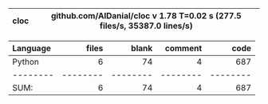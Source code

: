 cloc|github.com/AlDanial/cloc v 1.78  T=0.02 s (277.5 files/s, 35387.0 lines/s)
--- | ---

Language|files|blank|comment|code
:-------|-------:|-------:|-------:|-------:
Python|6|74|4|687
--------|--------|--------|--------|--------
SUM:|6|74|4|687
